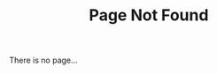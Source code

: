 ﻿---
sitemap: false
excerpt: "What is this text? Where can I see it?"
title: 'Page Not Found'
permalink: /404.html
---

There is no page...